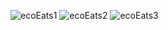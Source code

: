 ![ecoEats1](https://github.com/user-attachments/assets/bfdfa0e8-c3b0-488b-93e8-d2c7b7c62d0c)
![ecoEats2](https://github.com/user-attachments/assets/78e0fa89-2915-4dab-9977-a15c9aa7a068)
![ecoEats3](https://github.com/user-attachments/assets/799184aa-bff0-4ace-8f34-c3d9e2358ee8)
